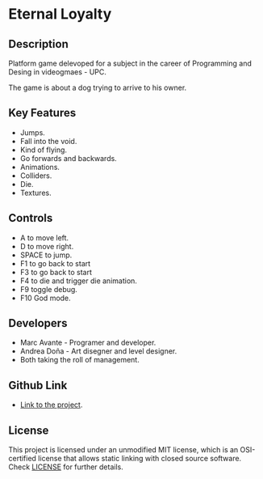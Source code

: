# Eternal Loyalty

## Description

Platform game delevoped for a subject in the career of Programming and Desing in videogmaes - UPC. 

The game is about a dog trying to arrive to his owner.

## Key Features

 - Jumps.
 - Fall into the void.
 - Kind of flying.
 - Go forwards and backwards.
 - Animations.
 - Colliders.
 - Die.
 - Textures.
 
## Controls

 - A to move left.
 - D to move right.
 - SPACE to jump.
 - F1 to go back to start
 - F3 to go back to start
 - F4 to die and trigger die animation.
 - F9 toggle debug.
 - F10 God mode.

## Developers

 - Marc Avante - Programer and developer.
 - Andrea Doña - Art disegner and level designer.
 - Both taking the roll of management.

## Github Link

 - [Link to the project](https://github.com/MarcoXAvante/EternalLoyalty).

## License

This project is licensed under an unmodified MIT license, which is an OSI-certified license that allows static linking with closed source software. Check [LICENSE](LICENSE) for further details.

